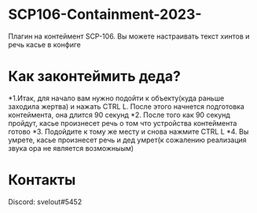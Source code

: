 # SCP106-Containment-2023-
Плагин на контеймент SCP-106. Вы можете настраивать текст хинтов и речь касье в конфиге
# Как законтеймить деда?
*1.Итак, для начало вам нужно подойти к объекту(куда раньше заходила жертва) и нажать CTRL L. После этого начнется подготовка контеймента, она длится 90 секунд
*2. После того как 90 секунд пройдут, касье произнесет речь о том что устройства контеймента готово
*3. Подойдите к тому же месту и снова нажмите CTRL L
*4. Вы умрете, касье произнесет речь и дед умрет(к сожалению реализация звука ора не является возможныым)
# Контакты
Discord: svelout#5452
